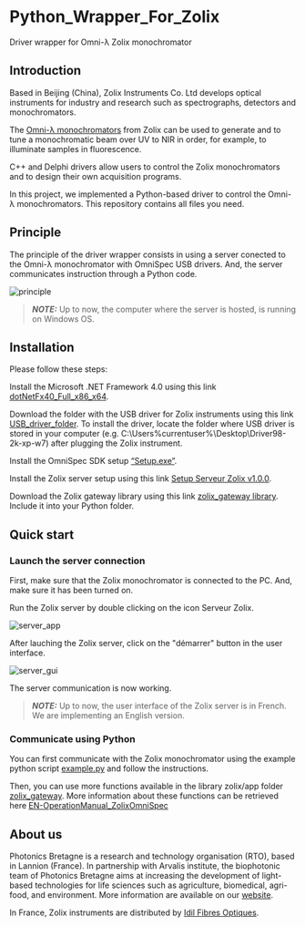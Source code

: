 # Python_Wrapper_For_Zolix
Driver wrapper for Omni-λ Zolix monochromator 

## Introduction ##

Based in Beijing (China), Zolix Instruments Co. Ltd develops optical instruments for industry and research such as spectrographs, detectors and monochromators.

The [Omni-λ monochromators](http://zolix.com.cn/en/prodcon_370_376_741.html) from Zolix can be used to generate and to tune a monochromatic beam over UV to NIR in order, for example, to illuminate samples in fluorescence.

C++ and Delphi drivers allow users to control the Zolix monochromators and to design their own acquisition programs.

In this project, we implemented a Python-based driver to control the Omni-λ monochromators. This repository contains all files you need.

## Principle ##

The principle of the driver wrapper consists in using a server conected to the Omni-λ monochromator with OmniSpec USB drivers. And, the server communicates instruction through a Python code.

![principle](https://user-images.githubusercontent.com/109954983/182817681-e01ca204-67ed-4063-b23f-8a0a64f46ede.png)

> **_NOTE:_** Up to now, the computer where the server is hosted, is running on Windows OS. 

## Installation ##

Please follow these steps:

Install the Microsoft .NET Framework 4.0 using this link [dotNetFx40_Full_x86_x64](Dependencies).

Download the folder with the USB driver for Zolix instruments using this link [USB_driver_folder](Dependencies/Driver_USB_Zolix). To install the driver, locate the folder where USB driver is stored in your computer (e.g. C:\Users\%currentuser%\Desktop\Driver98-2k-xp-w7) after plugging the Zolix instrument.

Install the OmniSpec SDK setup [“Setup.exe”](Dependencies/OmniSpec-Setup).

Install the Zolix server setup using this link [Setup Serveur Zolix v1.0.0](Dependencies).

Download the Zolix gateway library using this link [zolix_gateway library](Dependencies/Python_Zolix_Gateway). Include it into your Python folder. 

## Quick start ##

### Launch the server connection ###

First, make sure that the Zolix monochromator is connected to the PC. And, make sure it has been turned on.

Run the Zolix server by double clicking on the icon Serveur Zolix.

![server_app](https://user-images.githubusercontent.com/109954983/182817992-c83d428b-ffe5-4205-83ca-6b21ee097e2d.PNG)

After lauching the Zolix server, click on the "démarrer" button in the user interface.

![server_gui](https://user-images.githubusercontent.com/109954983/182817871-4fe6b416-fa54-4dc7-9c9b-64268619fc65.png)

The server communication is now working.

> **_NOTE:_** Up to now, the user interface of the Zolix server is in French. We are implementing an English version. 

### Communicate using Python ###

You can first communicate with the Zolix monochromator using the example python script [example.py](Dependencies/Python_Zolix_Gateway/zolix/app) and follow the instructions. 

Then, you can use more functions available in the library zolix/app folder [zolix_gateway](Dependencies/Python_Zolix_Gateway/zolix/app). More information about these functions can be retrieved here [EN-OperationManual_ZolixOmniSpec](documentation/EN-OperationManual_ZolixOmniSpec.pdf)

## About us ##

Photonics Bretagne is a research and technology organisation (RTO), based in Lannion (France). In partnership with Arvalis institute, the biophotonic team of Photonics Bretagne aims at increasing the development of light-based technologies for life sciences such as agriculture, biomedical, agri-food, and environment. More information are available on our [website](https://www.photonics-bretagne.com/en/about-photonics-bretagne/).

In France, Zolix instruments are distributed by [Idil Fibres Optiques](https://www.idil-fibres-optiques.com/fr/product/zolix-instruments-france-2/).
